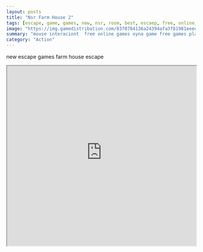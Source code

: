 ```yaml
---
layout: posts
title: "Nsr Farm House 2"
tags: [escape, game, games, new, nsr, room, best, escaep, free, online, games, oyna, game, free, games, play, play, games]
image: "https://img.gamedistribution.com/8370784136a24394afa3f81981eeeea7.jpg"
summary: "mouse interaciont  free online games oyna game free games play play games"
category: "Action"
---
```


new escape games farm house escape

<iframe width="100%" height="480px;" src="https://flash.gamedistribution.com?game=8370784136a24394afa3f81981eeeea7"></iframe>